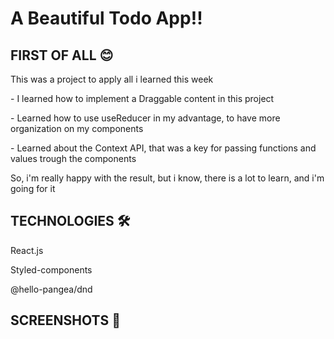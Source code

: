 # A Beautiful Todo App!!
## FIRST OF ALL 😊
<p>This was a project to apply all i learned this week</p>
<p>- I learned how to implement a Draggable content in this project</p>
<p>- Learned how to use useReducer in my advantage, to have more organization on my components</p>
<p>- Learned about the Context API, that was a key for passing functions and values trough the components</p>
<p>So, i'm really happy with the result, but i know, there is a lot to learn, and i'm going for it</p>

## TECHNOLOGIES 🛠️
<p>React.js</p>
<p>Styled-components</p>
<p>@hello-pangea/dnd</p>

## SCREENSHOTS 🌠
<div>
  <img src='' />
  <img src='' />
</div>
